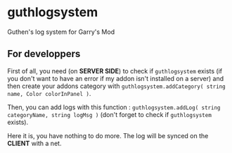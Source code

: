 # guthlogsystem
Guthen's log system for Garry's Mod

## For developpers

First of all, you need (on **SERVER SIDE**) to check if `guthlogsystem` exists (if you don't want to have an error if my addon isn't installed on a server) and then create your addons category with `guthlogsystem.addCategory( string name, Color colorInPanel )`.

Then, you can add logs with this function : `guthlogsystem.addLog( string categoryName, string logMsg )` (don't forget to check if `guthlogsystem` exists).

Here it is, you have nothing to do more. The log will be synced on the **CLIENT** with a net.
